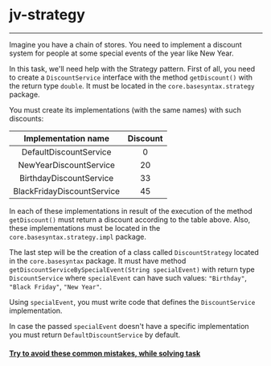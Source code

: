# jv-strategy

---
Imagine you have a сhain of stores. You need to implement a discount system for people at some special events of the year like New Year.

In this task, we'll need help with the Strategy pattern.
First of all, you need to create a `DiscountService` interface with the method `getDiscount()` with the return type `double`. 
It must be located in the `core.basesyntax.strategy` package.

You must create its implementations (with the same names) with such discounts:

| Implementation name |Discount |
| :---: | :---: |
| DefaultDiscountService| 0 |
| NewYearDiscountService| 20 |
| BirthdayDiscountService| 33 |
| BlackFridayDiscountService| 45 |

In each of these implementations in result of the execution of the method `getDiscount()` must return a discount according to the table above.
Also, these implementations must be located in the `core.basesyntax.strategy.impl` package.

The last step will be the creation of a class called `DiscountStrategy` located in the `core.basesyntax` package. 
It must have method `getDiscountServiceBySpecialEvent(String specialEvent)` with return type `DiscountService` 
where `specialEvent` can have such values: `"Birthday"`, `"Black Friday"`, `"New Year"`.

Using `specialEvent`, you must write code that defines the `DiscountService` implementation.

In case the passed `specialEvent` doesn't have a specific implementation you must return `DefaultDiscountService` by default.

#### [Try to avoid these common mistakes, while solving task](./checklist.md)
